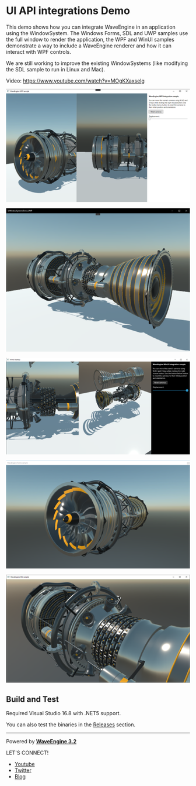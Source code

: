 # UI API integrations Demo

This demo shows how you can integrate WaveEngine in an application using the WindowSystem. The Windows Forms, SDL and UWP samples use the full window to render the application, the WPF and WinUI samples demonstrate a way to include a WaveEngine renderer and how it can interact with WPF controls.

We are still working to improve the existing WindowSystems (like modifying the SDL sample to run in Linux and Mac).

Video: https://www.youtube.com/watch?v=MOgKXaxselg

![alt WPF sample](Images/WpfSample.png)

![alt UWP sample](Images/UWPSample.png)

![alt WinUI sample](Images/WinUISample.png)

![alt Windows Forms sample](Images/FormsSample.png)

![alt SDL sample](Images/SDLSample.png)

## Build and Test

Required Visual Studio 16.8 with .NET5 support.

You can also test the binaries in the [Releases](https://github.com/WaveEngine/UIWindowSystemsDemo/releases) section.

----
Powered by **[WaveEngine 3.2](http://www.waveengine.net)**

LET'S CONNECT!

- [Youtube](https://www.youtube.com/subscription_center?add_user=WaveEngineChannel)
- [Twitter](https://twitter.com/WaveEngineTeam)
- [Blog](http://geeks.ms/waveengineteam/)

